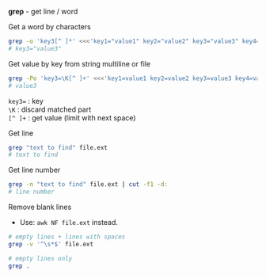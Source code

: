 **grep** - get line / word  

Get a word by characters
```sh
grep -o 'key3[^ ]*' <<<'key1="value1" key2="value2" key3="value3" key4="value4"'
# key3="value3"
```
Get value by key from string multiline or file
```sh
grep -Po 'key3=\K[^ ]+' <<<'key1=value1 key2=value2 key3=value3 key4=value4'
# value3
```
`key3=` : key  
`\K` : discard matched part  
`[^ ]+` : get value (limit with next space)  

Get line
```sh
grep "text to find" file.ext
# text to find
```

Get line number
```sh
grep -n "text to find" file.ext | cut -f1 -d:
# line number
```

Remove blank lines
- Use: `awk NF file.ext` instead.
```sh
# empty lines + lines with spaces
grep -v '^\s*$' file.ext

# empty lines only
grep .
```
